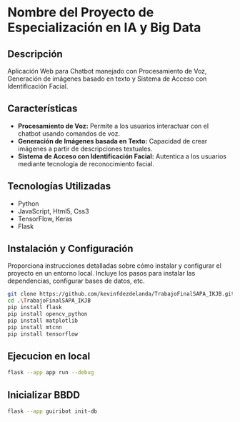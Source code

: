 # Nombre del Proyecto de Especialización en IA y Big Data

## Descripción

Aplicación Web para Chatbot manejado con Procesamiento de Voz, Generación de imágenes basado en texto y Sistema de Acceso con Identificación Facial.

## Características

- **Procesamiento de Voz:** Permite a los usuarios interactuar con el chatbot usando comandos de voz.
- **Generación de Imágenes basada en Texto:** Capacidad de crear imágenes a partir de descripciones textuales.
- **Sistema de Acceso con Identificación Facial:** Autentica a los usuarios mediante tecnología de reconocimiento facial.

## Tecnologías Utilizadas

- Python
- JavaScript, Html5, Css3
- TensorFlow, Keras
- Flask

## Instalación y Configuración

Proporciona instrucciones detalladas sobre cómo instalar y configurar el proyecto en un entorno local. Incluye los pasos para instalar las dependencias, configurar bases de datos, etc.

```bash
git clone https://github.com/kevinfdezdelanda/TrabajoFinalSAPA_IKJB.git
cd .\TrabajoFinalSAPA_IKJB
pip install flask
pip install opencv_python
pip install matplotlib 
pip install mtcnn
pip install tensorflow
```
## Ejecucion en local

```bash
flask --app app run --debug
```

## Inicializar BBDD

```bash
flask --app guiribot init-db
```